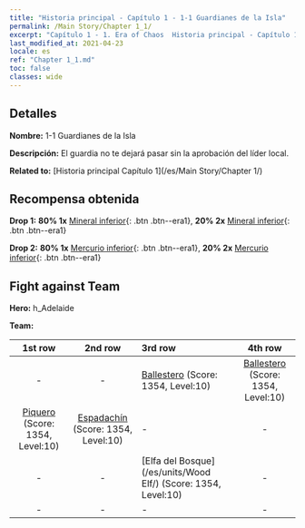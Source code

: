 ```yaml
---
title: "Historia principal - Capítulo 1 - 1-1 Guardianes de la Isla"
permalink: /Main Story/Chapter 1_1/
excerpt: "Capítulo 1 - 1. Era of Chaos  Historia principal - Capítulo 1_1. 1-1 Guardianes de la Isla"
last_modified_at: 2021-04-23
locale: es
ref: "Chapter 1_1.md"
toc: false
classes: wide
---
```


## Detalles

 **Nombre:** 1-1 Guardianes de la Isla

 **Descripción:** El guardia no te dejará pasar sin la aprobación del líder local.

 **Related to:** [Historia principal Capítulo 1](/es/Main Story/Chapter 1/)

## Recompensa obtenida

 **Drop 1:** **80% 1x** [Mineral inferior](/ItemsES/mat_1/){: .btn .btn--era1}, **20% 2x** [Mineral inferior](/ItemsES/mat_1/){: .btn .btn--era1}

 **Drop 2:** **80% 1x** [Mercurio inferior](/ItemsES/mat_2/){: .btn .btn--era1}, **20% 2x** [Mercurio inferior](/ItemsES/mat_2/){: .btn .btn--era1}


## Fight against Team
 **Hero:** h_Adelaide

 **Team:**


  | 1st row | 2nd row | 3rd row | 4th row |
  |:----:|:----:|:----|:----:|
  | - | - | [Ballestero](/es/units/Marksman/) (Score: 1354, Level:10)  | [Ballestero](/es/units/Marksman/) (Score: 1354, Level:10)  |
  | [Piquero](/es/units/Pikeman/) (Score: 1354, Level:10)  | [Espadachín](/es/units/Swordsman/) (Score: 1354, Level:10)  | - | - |
  | - | - | [Elfa del Bosque](/es/units/Wood Elf/) (Score: 1354, Level:10)  | - |
  | - | - | - | - |


